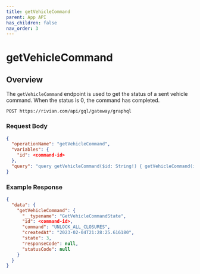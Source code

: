 ```yaml
---
title: getVehicleCommand
parent: App API
has_children: false
nav_order: 3
---
```


# getVehicleCommand

## Overview

The `getVehicleCommand` endpoint is used to get the status of a sent vehicle command. When the status is 0, the command has completed.

`POST https://rivian.com/api/gql/gateway/graphql`

### Request Body

```json
{
  "operationName": "getVehicleCommand",
  "variables": {
    "id": <command-id>
  },
  "query": "query getVehicleCommand($id: String!) { getVehicleCommand(id: $id) { __typename id command createdAt state responseCode statusCode } }"
}
```

### Example Response

```json
{
  "data": {
    "getVehicleCommand": {
      "__typename": "GetVehicleCommandState",
      "id": <command-id>,
      "command": "UNLOCK_ALL_CLOSURES",
      "createdAt": "2023-02-04T21:28:25.616180",
      "state": 3,
      "responseCode": null,
      "statusCode": null
    }
  }
}
```
